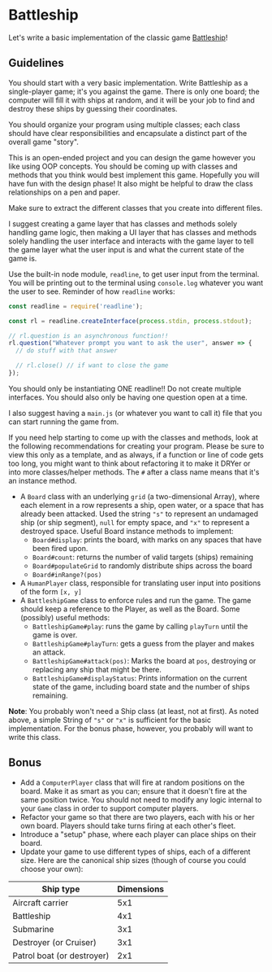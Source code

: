 # Battleship

Let's write a basic implementation of the classic game
[Battleship][wiki-battleship]!

[wiki-battleship]: http://en.wikipedia.org/wiki/Battleship_%28game%29

## Guidelines

You should start with a very basic implementation. Write Battleship as a
single-player game; it's you against the game. There is only one board;
the computer will fill it with ships at random, and it will be your job
to find and destroy these ships by guessing their coordinates.

You should organize your program using multiple classes; each class should have 
clear responsibilities and encapsulate a distinct part of the overall game 
"story". 

This is an open-ended project and you can design the game however you like
using OOP concepts. You should be coming up with classes and methods that 
you think would best implement this game. Hopefully you will have fun with the
design phase! It also might be helpful to draw the class relationships on a
pen and paper.

Make sure to extract the different classes that you create into different files.

I suggest creating a game layer that has classes and methods solely handling 
game logic, then making a UI layer that has classes and methods solely handling
the user interface and interacts with the game layer to tell the game layer
what the user input is and what the current state of the game is.

Use the built-in node module, `readline`, to get user input from the terminal.
You will be printing out to the terminal using `console.log` whatever you want
the user to see. Reminder of how `readline` works:

```javascript
const readline = require('readline');

const rl = readline.createInterface(process.stdin, process.stdout);

// rl.question is an asynchronous function!!
rl.question("Whatever prompt you want to ask the user", answer => {
  // do stuff with that answer

  // rl.close() // if want to close the game
});
```

You should only be instantiating ONE readline!! Do not create multiple
interfaces. You should also only be having one question open at a time.

I also suggest having a `main.js` (or whatever you want to call it) file that 
you can start running the game from. 

If you need help starting to come up with the classes and methods, look at the 
following recommendations for creating your program. Please be sure to view this
only as a template, and as always, if a function or line of code gets too long, 
you might want to think about refactoring it to make it DRYer or into more 
classes/helper methods. The `#` after a class name means that it's an instance
method.

- A `Board` class with an underlying `grid` (a two-dimensional Array),
  where each element in a row represents a ship, open water, or a space
  that has already been attacked. Used the string `"s"` to represent an
  undamaged ship (or ship segment), `null` for empty space, and `"x"` to
  represent a destroyed space. Useful Board instance methods to implement:
  - `Board#display`: prints the board, with marks on any spaces that
    have been fired upon.
  - `Board#count`: returns the number of valid targets (ships) remaining
  - `Board#populateGrid` to randomly distribute ships across the board
  - `Board#inRange?(pos)`
- A `HumanPlayer` class, responsible for translating user input into
  positions of the form `[x, y]`
- A `BattleshipGame` class to enforce rules and run the game. The game
  should keep a reference to the Player, as well as the Board. Some
  (possibly) useful methods:
  - `BattleshipGame#play`: runs the game by calling `playTurn` until
    the game is over.
  - `BattleshipGame#playTurn`: gets a guess from the player and makes
    an attack.
  - `BattleshipGame#attack(pos)`: Marks the board at `pos`, destroying
    or replacing any ship that might be there.
  - `BattleshipGame#displayStatus`: Prints information on the current
    state of the game, including board state and the number of ships
    remaining.

**Note**: You probably won't need a Ship class (at least, not at first).
As noted above, a simple String of `"s"` or `"x"` is sufficient for the basic
implementation. For the bonus phase, however, you probably will want to
write this class.

## Bonus

- Add a `ComputerPlayer` class that will fire at random positions on the
  board. Make it as smart as you can; ensure that it doesn't fire at the
  same position twice. You should not need to modify any logic internal
  to your `Game` class in order to support computer players.
- Refactor your game so that there are two players, each with his or her
  own board. Players should take turns firing at each other's fleet.
- Introduce a "setup" phase, where each player can place ships on their
  board.
- Update your game to use different types of ships, each of a different
  size. Here are the canonical ship sizes (though of course you could
  choose your own):

| Ship type | Dimensions |
| ----------|----------- |
| Aircraft carrier | 5x1 |
| Battleship | 4x1 |
| Submarine | 3x1 |
| Destroyer (or Cruiser) | 3x1 |
| Patrol boat (or destroyer) | 2x1 |
